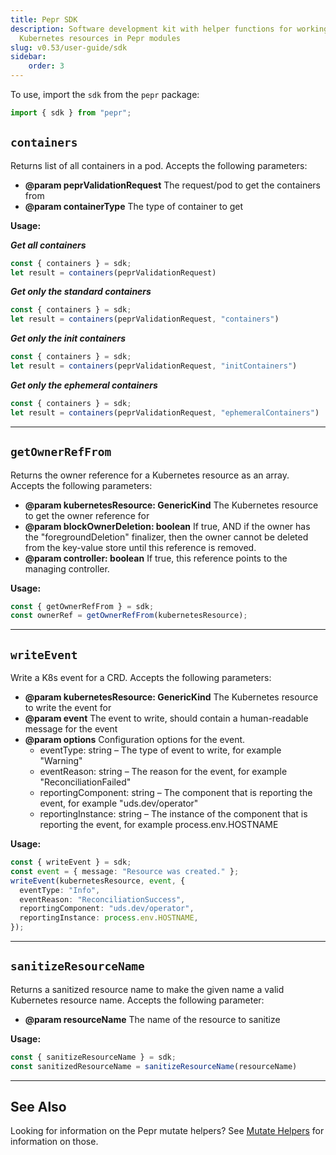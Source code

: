 ```yaml
---
title: Pepr SDK
description: Software development kit with helper functions for working with
  Kubernetes resources in Pepr modules
slug: v0.53/user-guide/sdk
sidebar:
    order: 3
---
```



To use, import the `sdk` from the `pepr` package:

```typescript
import { sdk } from "pepr";
```

## `containers`

Returns list of all containers in a pod. Accepts the following parameters:

- **@param peprValidationRequest** The request/pod to get the containers from
- **@param containerType** The type of container to get

**Usage:**

**_Get all containers_**

```typescript
const { containers } = sdk;
let result = containers(peprValidationRequest)
```

**_Get only the standard containers_**

```typescript
const { containers } = sdk;
let result = containers(peprValidationRequest, "containers")
```

**_Get only the init containers_**

```typescript
const { containers } = sdk;
let result = containers(peprValidationRequest, "initContainers")
```

**_Get only the ephemeral containers_**

```typescript
const { containers } = sdk;
let result = containers(peprValidationRequest, "ephemeralContainers")
```

---

## `getOwnerRefFrom`

Returns the owner reference for a Kubernetes resource as an array. Accepts the following parameters:

- **@param kubernetesResource: GenericKind** The Kubernetes resource to get the owner reference for
- **@param blockOwnerDeletion: boolean** If true, AND if the owner has the "foregroundDeletion" finalizer, then the owner cannot be deleted from the key-value store until this reference is removed.
- **@param controller: boolean** If true, this reference points to the managing controller.

**Usage:**

```typescript
const { getOwnerRefFrom } = sdk;
const ownerRef = getOwnerRefFrom(kubernetesResource);
```

---

## `writeEvent`

Write a K8s event for a CRD. Accepts the following parameters:

- **@param kubernetesResource: GenericKind** The Kubernetes resource to write the event for
- **@param event** The event to write, should contain a human-readable message for the event
- **@param options** Configuration options for the event.
  - eventType: string – The type of event to write, for example "Warning"
  - eventReason: string – The reason for the event, for example "ReconciliationFailed"
  - reportingComponent: string – The component that is reporting the event, for example "uds.dev/operator"
  - reportingInstance: string – The instance of the component that is reporting the event, for example process.env.HOSTNAME

**Usage:**

```typescript
const { writeEvent } = sdk;
const event = { message: "Resource was created." };
writeEvent(kubernetesResource, event, {
  eventType: "Info",
  eventReason: "ReconciliationSuccess",
  reportingComponent: "uds.dev/operator",
  reportingInstance: process.env.HOSTNAME,
});
```

---

## `sanitizeResourceName`

Returns a sanitized resource name to make the given name a valid Kubernetes resource name. Accepts the following parameter:

- **@param resourceName** The name of the resource to sanitize

**Usage:**

```typescript
const { sanitizeResourceName } = sdk;
const sanitizedResourceName = sanitizeResourceName(resourceName)
```

---

## See Also

Looking for information on the Pepr mutate helpers? See [Mutate Helpers](../actions/mutate#mutate-helpers) for information on those.
